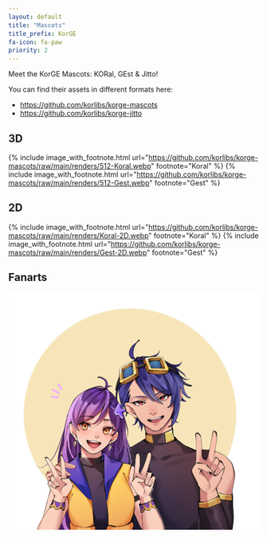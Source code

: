 ```yaml
---
layout: default
title: "Mascots"
title_prefix: KorGE
fa-icon: fa-paw
priority: 2
---
```


Meet the KorGE Mascots: KORal, GEst & Jitto!

You can find their assets in different formats here:

* <https://github.com/korlibs/korge-mascots>
* <https://github.com/korlibs/korge-jitto>

## 3D

{% include image_with_footnote.html url="https://github.com/korlibs/korge-mascots/raw/main/renders/512-Koral.webp" footnote="Koral" %}
{% include image_with_footnote.html url="https://github.com/korlibs/korge-mascots/raw/main/renders/512-Gest.webp" footnote="Gest" %}

## 2D

{% include image_with_footnote.html url="https://github.com/korlibs/korge-mascots/raw/main/renders/Koral-2D.webp" footnote="Koral" %}
{% include image_with_footnote.html url="https://github.com/korlibs/korge-mascots/raw/main/renders/Gest-2D.webp" footnote="Gest" %}

## Fanarts

[![](https://github.com/korlibs/korge-mascots/raw/main/renders/Fanart.webp)](https://github.com/korlibs/korge-mascots/raw/main/renders/Fanart.webp)

